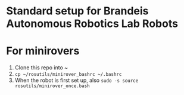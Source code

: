 # Standard setup for Brandeis Autonomous Robotics Lab Robots

# For minirovers

1. Clone this repo into ~
1. `cp ~/rosutils/minirover_bashrc ~/.bashrc`
1. When the robot is first set up, also `sudo -s source rosutils/minirover_once.bash`